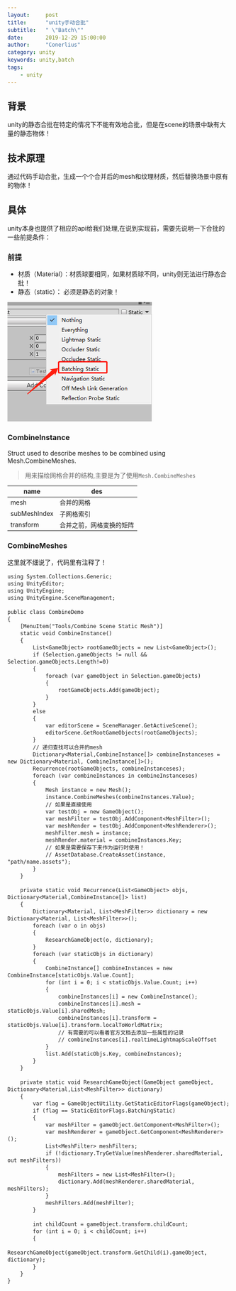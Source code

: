 ```yaml
---
layout:     post
title:      "unity手动合批"
subtitle:   " \"Batch\""
date:       2019-12-29 15:00:00
author:     "Conerlius"
category: unity
keywords: unity,batch
tags:
    - unity
---
```


## 背景
unity的静态合批在特定的情况下不能有效地合批，但是在scene的场景中缺有大量的静态物体！

## 技术原理
通过代码手动合批，生成一个个合并后的mesh和纹理材质，然后替换场景中原有的物体！

## 具体
unity本身也提供了相应的api给我们处理,在说到实现前，需要先说明一下合批的一些前提条件：
### 前提
* 材质（Material）：材质球要相同，如果材质球不同，unity则无法进行静态合批！
* 静态（static）： 必须是静态的对象！
  
![png](/images/Unity/unity_manual_batch.jpg)
### CombineInstance
Struct used to describe meshes to be combined using Mesh.CombineMeshes.
> 用来描绘网格合并的结构,主要是为了使用`Mesh.CombineMeshes`

| name | des |
| -- | -- |
| mesh | 合并的网格 |
| subMeshIndex | 子网格索引 |
| transform | 合并之前，网格变换的矩阵 |

### CombineMeshes
这里就不细说了，代码里有注释了！
```
using System.Collections.Generic;
using UnityEditor;
using UnityEngine;
using UnityEngine.SceneManagement;

public class CombineDemo
{
	[MenuItem("Tools/Combine Scene Static Mesh")]
	static void CombineInstance()
	{
		List<GameObject> rootGameObjects = new List<GameObject>();
		if (Selection.gameObjects != null && Selection.gameObjects.Length!=0)
		{
			foreach (var gameObject in Selection.gameObjects)
			{
				rootGameObjects.Add(gameObject);
			}
		}
		else
		{
			var editorScene = SceneManager.GetActiveScene();
			editorScene.GetRootGameObjects(rootGameObjects);
		}
		// 递归查找可以合并的mesh
		Dictionary<Material,CombineInstance[]> combineInstanceses = new Dictionary<Material, CombineInstance[]>();
		Recurrence(rootGameObjects, combineInstanceses);
		foreach (var combineInstances in combineInstanceses)
		{
			Mesh instance = new Mesh();
			instance.CombineMeshes(combineInstances.Value);
			// 如果是直接使用
			var testObj = new GameObject();
			var meshFilter = testObj.AddComponent<MeshFilter>();
			var meshRender = testObj.AddComponent<MeshRenderer>();
			meshFilter.mesh = instance;
			meshRender.material = combineInstances.Key;
			// 如果是需要保存下来作为运行时使用！
			// AssetDatabase.CreateAsset(instance, "path/name.assets");
		}
	}

	private static void Recurrence(List<GameObject> objs, Dictionary<Material,CombineInstance[]> list)
	{
		Dictionary<Material, List<MeshFilter>> dictionary = new Dictionary<Material, List<MeshFilter>>();
		foreach (var o in objs)
		{
			ResearchGameObject(o, dictionary);
		}
		foreach (var staticObjs in dictionary)
		{
			CombineInstance[] combineInstances = new CombineInstance[staticObjs.Value.Count];
			for (int i = 0; i < staticObjs.Value.Count; i++)
			{
				combineInstances[i] = new CombineInstance();
				combineInstances[i].mesh = staticObjs.Value[i].sharedMesh;
				combineInstances[i].transform = staticObjs.Value[i].transform.localToWorldMatrix;
				// 有需要的可以看着官方文档去添加一些属性的记录
				// combineInstances[i].realtimeLightmapScaleOffset
			}
			list.Add(staticObjs.Key, combineInstances);
		}
	}

	private static void ResearchGameObject(GameObject gameObject, Dictionary<Material,List<MeshFilter>> dictionary)
	{
		var flag = GameObjectUtility.GetStaticEditorFlags(gameObject);
		if (flag == StaticEditorFlags.BatchingStatic)
		{
			var meshFilter = gameObject.GetComponent<MeshFilter>();
			var meshRenderer = gameObject.GetComponent<MeshRenderer>();
			List<MeshFilter> meshFilters;
			if (!dictionary.TryGetValue(meshRenderer.sharedMaterial, out meshFilters))
			{
				meshFilters = new List<MeshFilter>();
				dictionary.Add(meshRenderer.sharedMaterial, meshFilters);
			}
			meshFilters.Add(meshFilter);
		}

		int childCount = gameObject.transform.childCount;
		for (int i = 0; i < childCount; i++)
		{
			ResearchGameObject(gameObject.transform.GetChild(i).gameObject, dictionary);
		}
	}
}

```